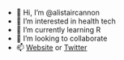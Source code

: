 - 👋 Hi, I’m @alistaircannon
- 👀 I’m interested in health tech 
- 🌱 I’m currently learning R 
- 💞️ I’m looking to collaborate  
- 📫 [Website](https://alistaircannon.co.uk) or [Twitter](https://twitter.com/alistaircannon) 

<!---
alistaircannon/alistaircannon is a ✨ special ✨ repository because its `README.md` (this file) appears on your GitHub profile.
You can click the Preview link to take a look at your changes.
--->
